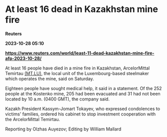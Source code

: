 # At least 16 dead in Kazakhstan mine fire
**Reuters**

**2023-10-28 05:10**

**https://www.reuters.com/world/least-11-dead-kazakhstan-mine-fire-afp-2023-10-28/**

At least 16 people have died in a mine fire in Kazakhstan, ArcelorMittal Temirtau [(MT.LU)](https://www.reuters.com/markets/companies/MT.LU), the local unit of the Luxembourg-based steelmaker which operates the mine, said on Saturday.

Eighteen people have sought medical help, it said in a statement. Of the 252 people at the Kostenko mine, 205 had been evacuated and 31 had not been located by 10 a.m. (0400 GMT), the company said.

Kazakh President Kassym-Jomart Tokayev, who expressed condolences to victims' families, ordered his cabinet to stop investment cooperation with the ArcelorMittal Temirtau.

Reporting by Olzhas Auyezov; Editing by William Mallard